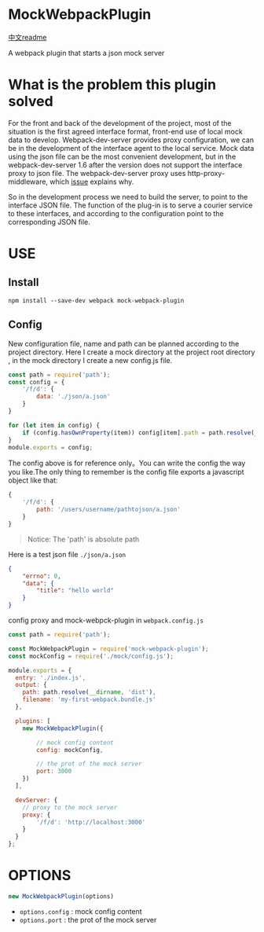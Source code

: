 # MockWebpackPlugin
[中文readme](./readme-zh.md)

A webpack plugin that starts a json mock server

# What is the problem this plugin solved
For the front and back of the development of the project, most of the situation is the first agreed interface format, front-end use of local mock data to develop. Webpack-dev-server provides proxy configuration, we can be in the development of the interface agent to the local service. Mock data using the json file can be the most convenient development, but in the webpack-dev-server 1.6 after the version does not support the interface proxy to json file. The webpack-dev-server proxy uses http-proxy-middleware, which [issue](https://github.com/chimurai/http-proxy-middleware/issues/63) explains why.

So in the development process we need to build the server, to point to the interface JSON file. The function of the plug-in is to serve a courier service to these interfaces, and according to the configuration point to the corresponding JSON file.

# USE
## Install
```
npm install --save-dev webpack mock-webpack-plugin
```

## Config
New configuration file, name and path can be planned according to the project directory. Here I create a mock directory at the project root directory , in the mock directory I create a new config.js file.
```javascript
const path = require('path');
const config = {
    '/f/d': {
        data: './json/a.json'
    }
}

for (let item in config) {
    if (config.hasOwnProperty(item)) config[item].path = path.resolve(__dirname, config[item].data);
}
module.exports = config;
```
The config above is for reference only。You can write the config the way you like.The only thing to remember is the config file exports a javascript object like that:
```javascript
{
    '/f/d': {
        path: '/users/username/pathtojson/a.json'
    }
}
```
> Notice: The 'path' is absolute path

Here is a test json file `./json/a.json`
```json
{
    "errno": 0,
    "data": {
        "title": "hello world"
    }
}
```
config proxy and mock-webpck-plugin in `webpack.config.js`

```javascript
const path = require('path');

const MockWebpackPlugin = require('mock-webpack-plugin');
const mockConfig = require('./mock/config.js');

module.exports = {
  entry: './index.js',
  output: {
    path: path.resolve(__dirname, 'dist'),
    filename: 'my-first-webpack.bundle.js'
  },

  plugins: [
    new MockWebpackPlugin({

        // mock config content
        config: mockConfig,

        // the prot of the mock server
        port: 3000
    })
  ],

  devServer: {
    // proxy to the mock server
    proxy: {
        '/f/d': 'http://localhost:3000'
    }
  }
};
```

# OPTIONS
```javascript
new MockWebpackPlugin(options)
```
- `options.config` : mock config content
- `options.port` : the prot of the mock server